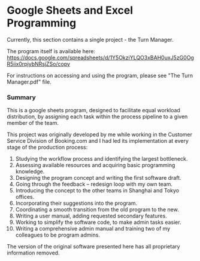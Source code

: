 # Google Sheets and Excel Programming

Currently, this section contains a single project - the Turn Manager.

The program itself is available here: 
https://docs.google.com/spreadsheets/d/1Y5OkziYLQO3xBAH0uxJ5zG0OgR5iix0rpjybNRsjZSo/copy

For instructions on accessing and using the program, please see "The Turn Manager.pdf" file.

### Summary
This is a google sheets program, designed to facilitate equal workload distribution, by assigning each task within the process pipeline to a given member of the team.  

This project was originally developed by me while working in the Customer Service Division of Booking.com and I had led its implementation at every stage of the production process:


1.	Studying the workflow process and identifying the largest bottleneck.
2.	Assessing available resources and acquiring basic programming knowledge. 
3.	Designing the program concept and writing the first software draft. 
4.	Going through the feedback – redesign loop with my own team.
5.	Introducing the concept to the other teams in Shanghai and Tokyo offices. 
10. Incorporating their suggestions into the program. 
6.	Coordinating a smooth transition from the old program to the new.
7.	Writing a user manual, adding requested secondary features. 
8.	Working to simplify the software code, to make admin tasks easier.
9.	Writing a comprehensive admin manual and training two of my colleagues to be program admins.

The version of the original software presented here has all proprietary information removed.

